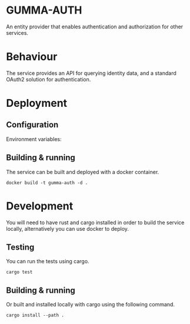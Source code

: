 # GUMMA-AUTH
An entity provider that enables authentication and authorization for other services.

# Behaviour
The service provides an API for querying identity data, and a standard OAuth2 solution for authentication.

# Deployment

## Configuration
Environment variables:


## Building & running
The service can be built and deployed with a docker container.

```
docker build -t gumma-auth -d .
```

# Development
You will need to have rust and cargo installed in order to build the service locally, alternatively you can use docker to deploy.

## Testing
You can run the tests using cargo.

```
cargo test
```

## Building & running
Or built and installed locally with cargo using the following command.

```
cargo install --path .
```